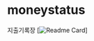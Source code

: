 # moneystatus
지출기록장
[![Readme Card](https:/com.JunHyeok0205.portfolio.moneystatus.vercel.app/api/pin/?username=JunHyeok0205&repo=com.JunHyeok0205.portfolio.moneystatus)]
